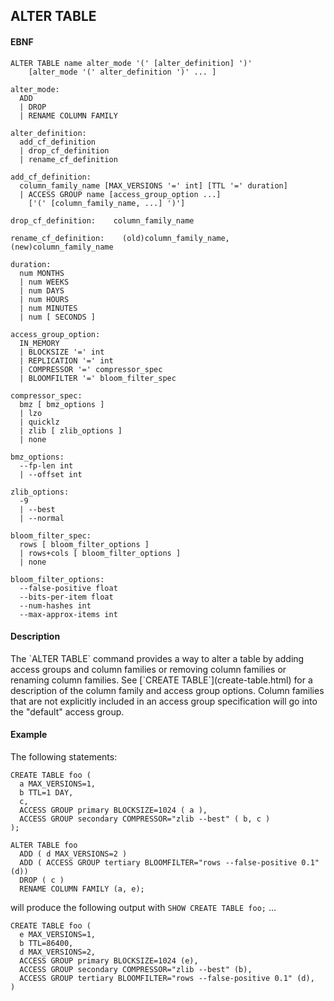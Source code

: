 ALTER TABLE
-----------
#### EBNF

    ALTER TABLE name alter_mode '(' [alter_definition] ')'
        [alter_mode '(' alter_definition ')' ... ]

    alter_mode:
      ADD
      | DROP
      | RENAME COLUMN FAMILY 

    alter_definition:
      add_cf_definition
      | drop_cf_definition
      | rename_cf_definition

    add_cf_definition:
      column_family_name [MAX_VERSIONS '=' int] [TTL '=' duration]
      | ACCESS GROUP name [access_group_option ...]
        ['(' [column_family_name, ...] ')']
    
    drop_cf_definition:    column_family_name
    
    rename_cf_definition:    (old)column_family_name, (new)column_family_name

    duration:
      num MONTHS
      | num WEEKS
      | num DAYS
      | num HOURS
      | num MINUTES
      | num [ SECONDS ]

    access_group_option:
      IN_MEMORY
      | BLOCKSIZE '=' int
      | REPLICATION '=' int
      | COMPRESSOR '=' compressor_spec
      | BLOOMFILTER '=' bloom_filter_spec

    compressor_spec:
      bmz [ bmz_options ]
      | lzo
      | quicklz
      | zlib [ zlib_options ]
      | none

    bmz_options:
      --fp-len int
      | --offset int

    zlib_options:
      -9
      | --best
      | --normal

    bloom_filter_spec:
      rows [ bloom_filter_options ]
      | rows+cols [ bloom_filter_options ]
      | none

    bloom_filter_options:
      --false-positive float
      --bits-per-item float
      --num-hashes int
      --max-approx-items int

#### Description
<p>
The `ALTER TABLE` command provides a way to alter a table by adding access
groups and column families or removing column families or renaming column families.  See
[`CREATE TABLE`](create-table.html) for a description of the column family
and access group options.  Column families that are not explicitly
included in an access group specification will go into the "default"
access group.

#### Example
<p>
The following statements:

    CREATE TABLE foo (
      a MAX_VERSIONS=1,
      b TTL=1 DAY,
      c,
      ACCESS GROUP primary BLOCKSIZE=1024 ( a ),
      ACCESS GROUP secondary COMPRESSOR="zlib --best" ( b, c )
    );

    ALTER TABLE foo
      ADD ( d MAX_VERSIONS=2 )
      ADD ( ACCESS GROUP tertiary BLOOMFILTER="rows --false-positive 0.1" (d))
      DROP ( c ) 
      RENAME COLUMN FAMILY (a, e); 

will produce the following output with `SHOW CREATE TABLE foo;` ...

    CREATE TABLE foo (
      e MAX_VERSIONS=1,
      b TTL=86400,
      d MAX_VERSIONS=2,
      ACCESS GROUP primary BLOCKSIZE=1024 (e),
      ACCESS GROUP secondary COMPRESSOR="zlib --best" (b),
      ACCESS GROUP tertiary BLOOMFILTER="rows --false-positive 0.1" (d),
    )

























